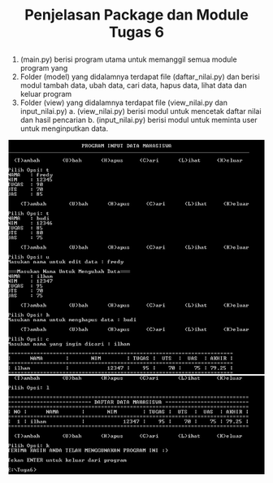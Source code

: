 # <p align="center">Penjelasan Package dan Module Tugas 6</p>

1. (main.py) berisi program utama untuk memanggil semua module program yang
2. Folder (model) yang didalamnya terdapat file (daftar_nilai.py) dan berisi modul 
   tambah data, ubah data, cari data, hapus data, lihat data dan keluar program 
3. Folder (view) yang didalamnya terdapat file (view_nilai.py dan input_nilai.py)
   a. (view_nilai.py) berisi modul untuk mencetak daftar nilai dan hasil pencarian
   b. (input_nilai.py) berisi modul untuk meminta user untuk menginputkan data.

![](screenshot/1.jpg)   
![](screenshot/2.jpg)